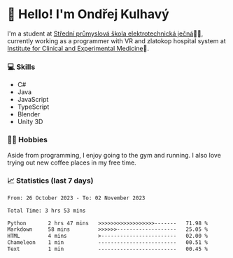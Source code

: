 # 👋 Hello! I'm Ondřej Kulhavý

I'm a student at [Střední průmyslová škola elektrotechnická ječná](https://www.spsejecna.cz/)👨‍🎓, currently working as a programmer with VR and zlatokop hospital system at [Institute for Clinical and Experimental Medicine](https://www.ikem.cz/en/)🏥.

### 💻 Skills
- C#
- Java
- JavaScript
- TypeScript
- Blender
- Unity 3D

### 🏋️‍♂️ Hobbies

Aside from programming, I enjoy going to the gym and running. I also love trying out new coffee places in my free time.

### 📈 Statistics (last 7 days)
<!--START_SECTION:waka-->

```txt
From: 26 October 2023 - To: 02 November 2023

Total Time: 3 hrs 53 mins

Python       2 hrs 47 mins   >>>>>>>>>>>>>>>>>>-------   71.98 %
Markdown     58 mins         >>>>>>-------------------   25.05 %
HTML         4 mins          >------------------------   02.00 %
Chameleon    1 min           -------------------------   00.51 %
Text         1 min           -------------------------   00.45 %
```

<!--END_SECTION:waka-->



